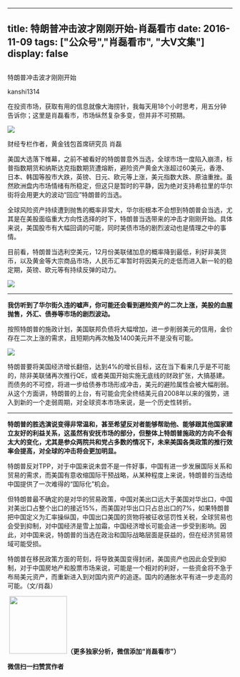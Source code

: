 
---
title:  特朗普冲击波才刚刚开始-肖磊看市
date: 2016-11-09
tags: ["公众号","肖磊看市", "大V文集"]
display: false
---


## 



特朗普冲击波才刚刚开始




kanshi1314




在投资市场，获取有用的信息就像大海捞针，我每天用18个小时思考，用五分钟告诉你；这里是肖磊看市，市场纵然复杂多变，但并非不可预期。


<img data-s="300,640" data-type="jpeg" src="http://mmbiz.qpic.cn/mmbiz_jpg/rIYcHn0KrPSDeEt7r4MunDYObt7wXUPwEB1MSjvZH8x5Hu2AUE0Cg25TUiaBQ9bODX6YUicokfjP1HUu8Qq5g0QQ/0?wx_fmt=jpeg" data-ratio="0.6618819776714514" data-w="627"/>

财经专栏作者，黄金钱包首席研究员 肖磊



美国大选落下帷幕，之前不被看好的特朗普意外当选，全球市场一度陷入崩溃，标普指数期货和纳斯达克指数期货遭熔断，避险资产黄金大涨超过60美元，香港、日本、韩国等股市大跌，英镑、日元、欧元等上涨，美元指数大跌、原油重挫。虽然欧洲盘内市场情绪有所稳定，但这只是暂时的平静，因为绝对支持希拉里的华尔街将会用更大的波动“回应”特朗普的当选。



全球风险资产持续遭到抛售的概率非常大，华尔街根本不会想到特朗普会当选，尤其是在美股面临重大方向性选择的时下，特朗普当选带来的冲击才刚刚开始。具体来说，美国股市有大幅回调的可能，同时美债市场的剧烈波动也是情理之中的事情。



目前看，特朗普当选利空美元，12月份美联储加息的概率降到最低，利好非美货币，以及黄金等大宗商品市场，人民币汇率暂时将因美元的走低而进入新一轮的稳定期，英镑、欧元等有持续反弹的动力。



<img data-s="300,640" data-type="jpeg" src="http://mmbiz.qpic.cn/mmbiz_jpg/rIYcHn0KrPSDeEt7r4MunDYObt7wXUPwJ3pYAefPGia4zzQcL7BMUCzCFYr4EiaH2FZcY9RHL1DwooDEOViaFntaw/0?wx_fmt=jpeg" data-ratio="0.5555555555555556" data-w="900"/>

****

**我仿听到了华尔街久违的嘘声，你可能还会看到避险资产的二次上涨，美股的血腥抛售，外汇、债券等市场的剧烈波动。**



按照特朗普的施政计划，美国联邦负债将大幅增加，进一步削弱美元的信用，金价存在二次上涨的需求，且短期内再次触及1400美元并不是没有可能。



<img data-s="300,640" data-type="png" src="http://mmbiz.qpic.cn/mmbiz_png/rIYcHn0KrPSDeEt7r4MunDYObt7wXUPwhoCpdFhLKCZQRgCFk33UvWZMkfqApgmQaRZqxUnXC7SCQSl1JibCaPQ/0?wx_fmt=png" data-ratio="0.5431861804222649" data-w="1042"/>

特朗普要将美国经济增长翻倍，达到4%的增长目标，这在当下看来几乎是不可能的，除非美联储再次推行QE，或者美国开始实施无底线的财政扩张，大搞基建。而债务的不可控，将进一步给债券市场形成冲击，美元的避险属性会被大幅削弱。从这个方面讲，特朗普的上台，有可能会完全终结美元自2008年以来的强势，进入到新的一个走弱周期，对全球资本市场来说，是一个历史性转折。

****

**特朗普的胜选演说变得非常温和，甚至希望反对者能够帮助他、能够跟其他国家建立友好的利益关系，这虽然有安抚市场的部分，但整体上特朗普施政的方向不会有太大的变化，尤其是参众两院共和党占多数的情况下，未来美国各类政策的推行效率会提高，对全球的冲击将会更加明显。**



特朗普反对TPP，对于中国来说未尝不是一件好事，中国有进一步发展国际关系和贸易的需求，而美国有意收缩国际干预战略，从某种程度上来说，特朗普的当选给中国提供了一次难得的“国际化”机会。



但特朗普最不确定的是对华的贸易政策，中国对美出口远大于美国对华出口，中国对美出口占整个出口的接近15%，而美国对华出口只占总出口的7%，如果特朗普把中国定义为汇率操纵国，中国出口美国的货物将被征收惩罚性关税，全球贸易也会受到抑制，对中国经济是雪上加霜，中国经济增长可能会进一步受到影响。因此，对中国来说，特朗普的当选在政治和国际战略层面是获益的，但在经济贸易领域可能受损。



特朗普在移民政策方面的苛刻，将导致美国变得封闭，美国资产也因此会受到抑制，对于中国房地产和股票市场来说，可能是一个相对的利好，一些资金将不急于布局美元资产，而重新进入到对国内资产的追逐。国内的通胀水平有进一步走高的可能。（文/肖磊）

&nbsp;<img data-ratio="1" data-s="300,640" src="http://mmbiz.qpic.cn/mmbiz/rIYcHn0KrPQ4nqiakSpAnZPNSBYdTtpdCELmtbN8iasCKX0AXDKwVJIq1gWcaGVbdt83BgU9ibs9W4vKo34H3ZOBw/640?" data-type="png" data-w="129" style="color: rgb(62, 62, 62); font-size: 16px; line-height: 25.6px; text-align: center; white-space: pre-wrap; box-sizing: border-box !important; word-wrap: break-word !important; visibility: visible !important; width: 129px !important;" width="129px">**（更多独家分析，微信添加“肖磊看市”）**




**微信扫一扫赞赏作者**













